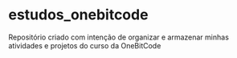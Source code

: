# estudos_onebitcode
Repositório criado com intenção de organizar e armazenar minhas atividades e projetos do curso da OneBitCode
